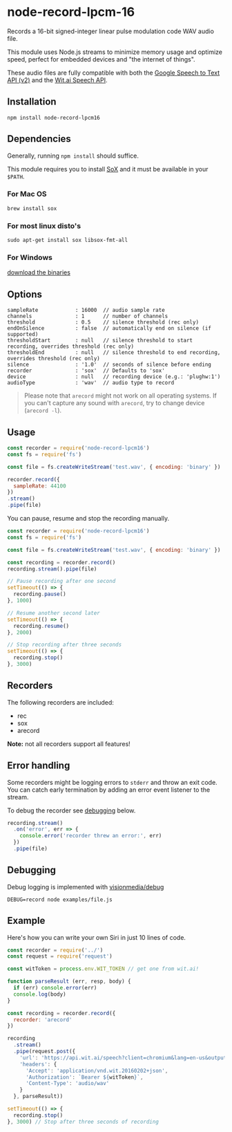 # node-record-lpcm-16

Records a 16-bit signed-integer linear pulse modulation code WAV audio file.

This module uses Node.js streams to minimize memory usage and optimize speed, perfect for embedded devices and "the internet of things".

These audio files are fully compatible with both the [Google Speech to Text API (v2)](https://github.com/gillesdemey/google-speech-v2) and the [Wit.ai Speech API](https://wit.ai/docs/api#span-classtitle-verb-postspeech).

## Installation

`npm install node-record-lpcm16`

## Dependencies

Generally, running `npm install` should suffice.

This module requires you to install [SoX](http://sox.sourceforge.net) and it must be available in your `$PATH`.

### For Mac OS
`brew install sox`

### For most linux disto's
`sudo apt-get install sox libsox-fmt-all`

### For Windows
[download the binaries](http://sourceforge.net/projects/sox/files/latest/download)

## Options

```
sampleRate            : 16000  // audio sample rate
channels              : 1      // number of channels
threshold             : 0.5    // silence threshold (rec only)
endOnSilence          : false  // automatically end on silence (if supported)
thresholdStart        : null   // silence threshold to start recording, overrides threshold (rec only)
thresholdEnd          : null   // silence threshold to end recording, overrides threshold (rec only)
silence               : '1.0'  // seconds of silence before ending
recorder              : 'sox'  // Defaults to 'sox'
device                : null   // recording device (e.g.: 'plughw:1')
audioType             : 'wav'  // audio type to record
```

> Please note that `arecord` might not work on all operating systems. If you can't capture any sound with `arecord`, try to change device (`arecord -l`).

## Usage

```javascript
const recorder = require('node-record-lpcm16')
const fs = require('fs')

const file = fs.createWriteStream('test.wav', { encoding: 'binary' })

recorder.record({
  sampleRate: 44100
})
.stream()
.pipe(file)
```

You can pause, resume and stop the recording manually.

```javascript
const recorder = require('node-record-lpcm16')
const fs = require('fs')

const file = fs.createWriteStream('test.wav', { encoding: 'binary' })

const recording = recorder.record()
recording.stream().pipe(file)

// Pause recording after one second
setTimeout(() => {
  recording.pause()
}, 1000)

// Resume another second later
setTimeout(() => {
  recording.resume()
}, 2000)

// Stop recording after three seconds
setTimeout(() => {
  recording.stop()
}, 3000)
```

## Recorders

The following recorders are included:

* rec
* sox
* arecord

**Note:** not all recorders support all features!

## Error handling

Some recorders might be logging errors to `stderr` and throw an exit code.
You can catch early termination by adding an error event listener to the stream.

To debug the recorder see [debugging](#debugging) below.

```javascript
recording.stream()
  .on('error', err => {
    console.error('recorder threw an error:', err)
  })
  .pipe(file)
```

## Debugging

Debug logging is implemented with [visionmedia/debug](https://github.com/visionmedia/debug)

`DEBUG=record node examples/file.js`

## Example

Here's how you can write your own Siri in just 10 lines of code.

```javascript
const recorder = require('../')
const request = require('request')

const witToken = process.env.WIT_TOKEN // get one from wit.ai!

function parseResult (err, resp, body) {
  if (err) console.error(err)
  console.log(body)
}

const recording = recorder.record({
  recorder: 'arecord'
})

recording
  .stream()
  .pipe(request.post({
    'url': 'https://api.wit.ai/speech?client=chromium&lang=en-us&output=json',
    'headers': {
      'Accept': 'application/vnd.wit.20160202+json',
      'Authorization': `Bearer ${witToken}`,
      'Content-Type': 'audio/wav'
    }
  }, parseResult))

setTimeout(() => {
  recording.stop()
}, 3000) // Stop after three seconds of recording
```
